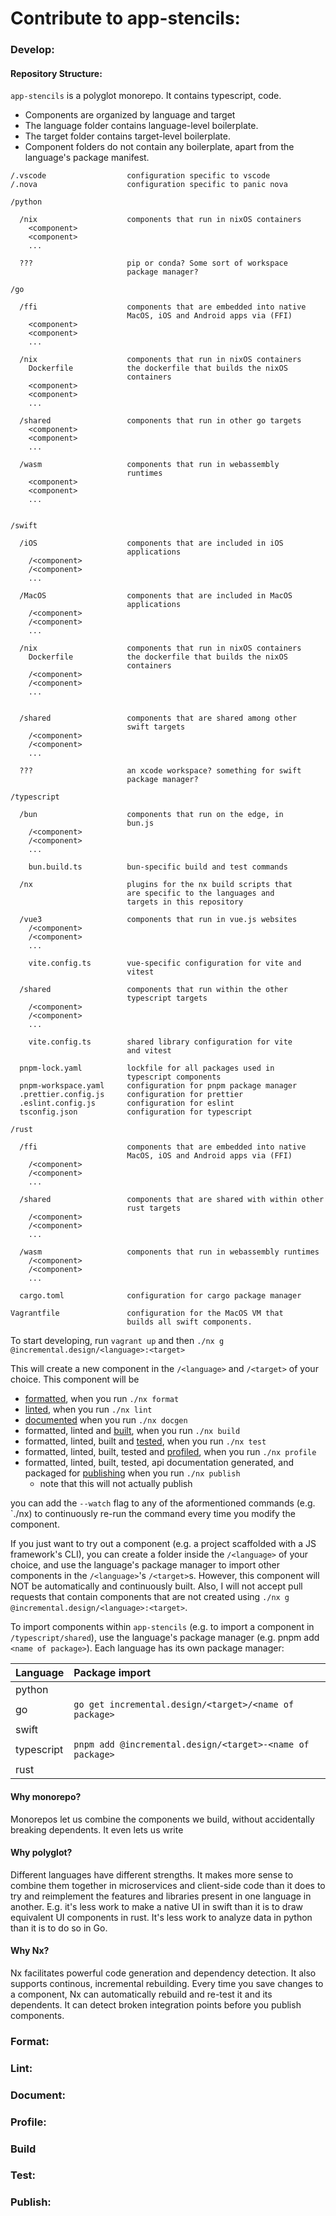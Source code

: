 # Contribute to app-stencils:

<!--
What are the prerequisites for contributing to the code?
    * provide users with containerized development environments, virtual machines, or, if developing for an embedded system, a pre-built OS image. Don't make them set up an environment from scratch.
-->

### Develop:

<!--
Tell your reader how to run the code in the development environment
-->

#### Repository Structure:

`app-stencils` is a polyglot monorepo. It contains typescript, <!-- python, go, swift, and rust --> code.

- Components are organized by language and target
- The language folder contains language-level boilerplate.
- The target folder contains target-level boilerplate.
- Component folders do not contain any boilerplate, apart from the language's package manifest.

```
/.vscode                  configuration specific to vscode
/.nova                    configuration specific to panic nova

/python

  /nix                    components that run in nixOS containers
    <component>
    <component>
    ...

  ???                     pip or conda? Some sort of workspace
                          package manager?

/go

  /ffi                    components that are embedded into native
                          MacOS, iOS and Android apps via (FFI)
    <component>
    <component>
    ...

  /nix                    components that run in nixOS containers
    Dockerfile            the dockerfile that builds the nixOS
                          containers
    <component>
    <component>
    ...

  /shared                 components that run in other go targets
    <component>
    <component>
    ...

  /wasm                   components that run in webassembly
                          runtimes
    <component>
    <component>
    ...


/swift

  /iOS                    components that are included in iOS
                          applications
    /<component>
    /<component>
    ...

  /MacOS                  components that are included in MacOS
                          applications
    /<component>
    /<component>
    ...

  /nix                    components that run in nixOS containers
    Dockerfile            the dockerfile that builds the nixOS
                          containers
    /<component>
    /<component>
    ...


  /shared                 components that are shared among other
                          swift targets
    /<component>
    /<component>
    ...

  ???                     an xcode workspace? something for swift
                          package manager?

/typescript

  /bun                    components that run on the edge, in
                          bun.js
    /<component>
    /<component>
    ...

    bun.build.ts          bun-specific build and test commands

  /nx                     plugins for the nx build scripts that
                          are specific to the languages and
                          targets in this repository

  /vue3                   components that run in vue.js websites
    /<component>
    /<component>
    ...

    vite.config.ts        vue-specific configuration for vite and
                          vitest

  /shared                 components that run within the other
                          typescript targets
    /<component>
    /<component>
    ...

    vite.config.ts        shared library configuration for vite
                          and vitest

  pnpm-lock.yaml          lockfile for all packages used in
                          typescript components
  pnpm-workspace.yaml     configuration for pnpm package manager
  .prettier.config.js     configuration for prettier
  .eslint.config.js       configuration for eslint
  tsconfig.json           configuration for typescript

/rust

  /ffi                    components that are embedded into native
                          MacOS, iOS and Android apps via (FFI)
    /<component>
    /<component>
    ...

  /shared                 components that are shared with within other
                          rust targets
    /<component>
    /<component>
    ...

  /wasm                   components that run in webassembly runtimes
    /<component>
    /<component>
    ...

  cargo.toml              configuration for cargo package manager

Vagrantfile               configuration for the MacOS VM that
                          builds all swift components.
```

To start developing, run `vagrant up` and then `./nx g @incremental.design/<language>:<target>`

This will create a new component in the `/<language>` and `/<target>` of your choice. This component will be

- [formatted](#format), when you run `./nx format`
- [linted](#lint), when you run `./nx lint`
- [documented](#document) when you run `./nx docgen`
- formatted, linted and [built](#build), when you run `./nx build`
- formatted, linted, built and [tested](#test), when you run `./nx test`
- formatted, linted, built, tested and [profiled](#profile), when you run `./nx profile`
- formatted, linted, built, tested, api documentation generated, and packaged for [publishing](#publish) when you run `./nx publish`
  - note that this will not actually publish

you can add the `--watch` flag to any of the aformentioned commands (e.g. `./nx) to continuously re-run the command every time you modify the component.

If you just want to try out a component (e.g. a project scaffolded with a JS framework's CLI), you can create a folder inside the `/<language>` of your choice, and use the language's package manager to import other components in the `/<language>`'s `/<target>`s. However, this component will NOT be automatically and continuously built. Also, I will not accept pull requests that contain components that are not created using `./nx g @incremental.design/<language>:<target>`.

To import components within `app-stencils` (e.g. to import a component in `/typescript/shared`), use the language's package manager (e.g. pnpm add `<name of package>`). Each language has its own package manager:

| Language   | Package import                                            |
| :--------- | :-------------------------------------------------------- |
| python     |                                                           |
| go         | `go get incremental.design/<target>/<name of package>`    |
| swift      |                                                           |
| typescript | `pnpm add @incremental.design/<target>-<name of package>` |
| rust       |                                                           |

<!-- https://pnpm.io/workspaces -->

#### Why monorepo?

Monorepos let us combine the components we build, without accidentally breaking dependents. It even lets us write

#### Why polyglot?

Different languages have different strengths. It makes more sense to combine them together in microservices and client-side code than it does to try and reimplement the features and libraries present in one language in another. E.g. it's less work to make a native UI in swift than it is to draw equivalent UI components in rust. It's less work to analyze data in python than it is to do so in Go.

<!-- don't forget to set gopls "experimentalWorkspaceModule" to "true". see: https://earthly.dev/blog/golang-monorepo/ -->

#### Why Nx?

Nx facilitates powerful code generation and dependency detection. It also supports continous, incremental rebuilding. Every time you save changes to a component, Nx can automatically rebuild and re-test it and its dependents. It can detect broken integration points before you publish components.

### Format:

<!-- list formatting configs by language and target. explain the inputs and outputs for formatting steps -->

### Lint:

<!-- list lint configs by language and target. explain inputs and outputs -->

### Document:

<!-- list documentation (e.g. api documentation, test site generation) by language and target. explain how users should document code
by language and target -->

### Profile:

<!-- explain how each target is profiled for cpu and mem usage, speed -->

### Build

<!-- explain how each target is built -->
<!-- explain hermeticity (building in containers or vms) also note that even if you dev in a container, a nested container will be launched for build. that way you can't inadvertently screw up environment variables over the course of a dev session -->

### Test:

<!-- explain how each target is tested. explain how users should write tests that consume one or multiple targets -->

### Publish:

<!-- explain how each target is packaged for publishing. explain how CI publishes packages, and which branches and PRs have to pass before publish occurs. also explain how versioning works -->
